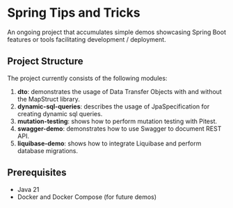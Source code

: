 # Spring Tips and Tricks

An ongoing project that accumulates simple demos showcasing Spring Boot features or tools facilitating development / deployment.

## Project Structure

The project currently consists of the following modules:
1. **dto**: demonstrates the usage of Data Transfer Objects with and without the MapStruct library.
2. **dynamic-sql-queries**: describes the usage of JpaSpecification for creating dynamic sql queries.
3. **mutation-testing**: shows how to perform mutation testing with Pitest.
4. **swagger-demo**: demonstrates how to use Swagger to document REST API.
5. **liquibase-demo**: shows how to integrate Liquibase and perform database migrations.

## Prerequisites

- Java 21
- Docker and Docker Compose (for future demos)